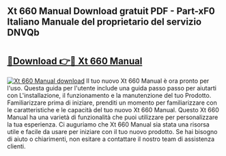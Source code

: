 ## Xt 660 Manual Download gratuit PDF - Part-xF0 Italiano Manuale del proprietario del servizio DNVQb

# <h2><a href="http://dfb0kl.blite.top/?on=Xt+660+Manual">🔗Download 👉🔴 Xt 660 Manual</a></h2>

[![Xt 660 Manual download](https://i.imgur.com/lujVjoI.png)](http://dfb0kl.blite.top/?on=Xt+660+Manual)
Il tuo nuovo Xt 660 Manual è ora pronto per l'uso. Questa guida per l'utente include una guida passo passo per aiutarti con L'installazione, il funzionamento e la manutenzione del tuo Prodotto. Familiarizzare prima di iniziare, prenditi un momento per familiarizzare con le caratteristiche e le capacità del tuo nuovo Xt 660 Manual. Questo Xt 660 Manual ha una varietà di funzionalità che puoi utilizzare per personalizzare la tua esperienza. Ci auguriamo che Xt 660 Manual sia stata una risorsa utile e facile da usare per iniziare con il tuo nuovo prodotto. Se hai bisogno di aiuto o chiarimenti, non esitare a contattare il nostro team di assistenza clienti.
